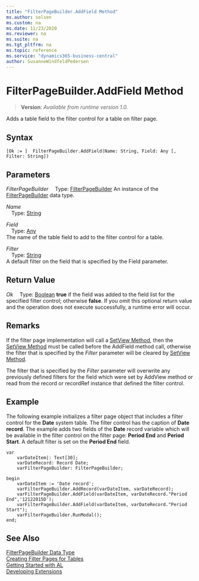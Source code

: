 ```yaml
---
title: "FilterPageBuilder.AddField Method"
ms.author: solsen
ms.custom: na
ms.date: 11/23/2020
ms.reviewer: na
ms.suite: na
ms.tgt_pltfrm: na
ms.topic: reference
ms.service: "dynamics365-business-central"
author: SusanneWindfeldPedersen
---
```

[//]: # (START>DO_NOT_EDIT)
[//]: # (IMPORTANT:Do not edit any of the content between here and the END>DO_NOT_EDIT.)
[//]: # (Any modifications should be made in the .xml files in the ModernDev repo.)
# FilterPageBuilder.AddField Method
> **Version**: _Available from runtime version 1.0._

Adds a table field to the filter control for a table on filter page.


## Syntax
```
[Ok := ]  FilterPageBuilder.AddField(Name: String, Field: Any [, Filter: String])
```
## Parameters
*FilterPageBuilder*
&emsp;Type: [FilterPageBuilder](filterpagebuilder-data-type.md)
An instance of the [FilterPageBuilder](filterpagebuilder-data-type.md) data type.

*Name*  
&emsp;Type: [String](../string/string-data-type.md)  
  
*Field*  
&emsp;Type: [Any](../any/any-data-type.md)  
The name of the table field to add to the filter control for a table.
        
*Filter*  
&emsp;Type: [String](../string/string-data-type.md)  
A default filter on the field that is specified by the Field parameter.  


## Return Value
*Ok*
&emsp;Type: [Boolean](../boolean/boolean-data-type.md)
**true** if the field was added to the field list for the specified filter control; otherwise **false**. If you omit this optional return value and the operation does not execute successfully, a runtime error will occur.  


[//]: # (IMPORTANT: END>DO_NOT_EDIT)

## Remarks    
 If the filter page implementation will call a [SetView Method](../../methods-auto/filterpagebuilder/filterpagebuilder-setview-method.md), then the [SetView Method](../../methods-auto/filterpagebuilder/filterpagebuilder-setview-method.md) must be called before the AddField method call, otherwise the filter that is specified by the *Filter* parameter will be cleared by [SetView Method](../../methods-auto/filterpagebuilder/filterpagebuilder-setview-method.md).  
  
 The filter that is specified by the *Filter* parameter will overwrite any previously defined filters for the field which were set by AddView method or read from the record or recordRef instance that defined the filter control.  
  
## Example  
 The following example initializes a filter page object that includes a filter control for the **Date** system table. The filter control has the caption of **Date record**. The example adds two fields of the **Date** record variable which will be available in the filter control on the filter page: **Period End** and **Period Start**. A default filter is set on the **Period End** field.  
  
```al
var
    varDateItem|: Text[30];  
    varDateRecord: Record Date;  
    varFilterPageBuilder: FilterPageBuilder;  

begin     
    varDateItem := 'Date record';  
    varFilterPageBuilder.AddRecord(varDateItem, varDateRecord);  
    varFilterPageBuilder.AddField(varDateItem, varDateRecord."Period End",'12122015D');  
    varFilterPageBuilder.AddField(varDateItem, varDateRecord."Period Start");
    varFilterPageBuilder.RunModal();  
end;
```  


## See Also
[FilterPageBuilder Data Type](filterpagebuilder-data-type.md)  
[Creating Filter Pages for Tables](../../devenv-filter-pages-for-filtering-tables.md)  
[Getting Started with AL](../../devenv-get-started.md)  
[Developing Extensions](../../devenv-dev-overview.md)